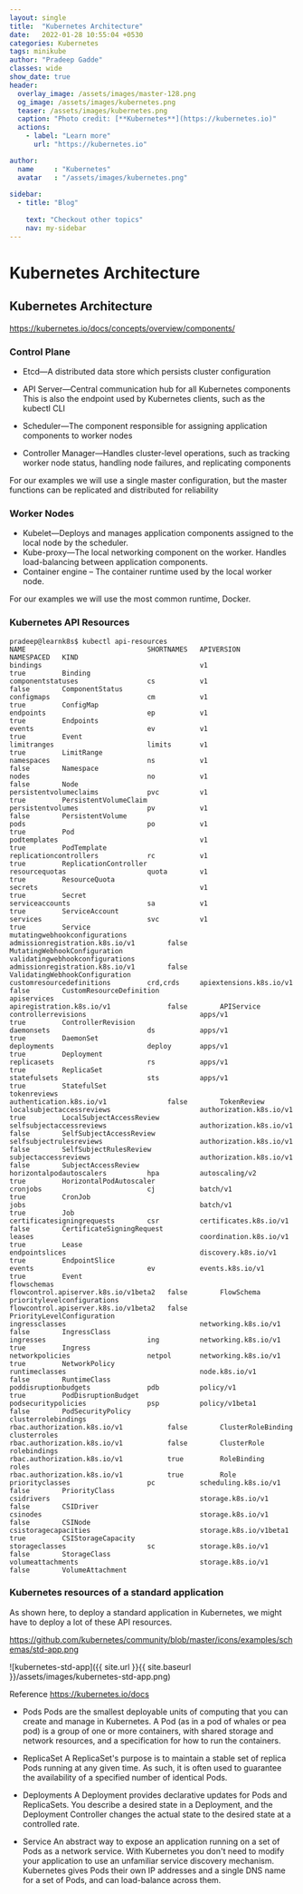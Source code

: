 ```yaml
---
layout: single
title:  "Kubernetes Architecture"
date:   2022-01-28 10:55:04 +0530
categories: Kubernetes
tags: minikube
author: "Pradeep Gadde"
classes: wide
show_date: true
header:
  overlay_image: /assets/images/master-128.png
  og_image: /assets/images/kubernetes.png
  teaser: /assets/images/kubernetes.png
  caption: "Photo credit: [**Kubernetes**](https://kubernetes.io)"
  actions:
    - label: "Learn more"
      url: "https://kubernetes.io"

author:
  name     : "Kubernetes"
  avatar   : "/assets/images/kubernetes.png"
 
sidebar:
  - title: "Blog"
 
    text: "Checkout other topics"
    nav: my-sidebar
---
```

# Kubernetes Architecture


## Kubernetes Architecture

https://kubernetes.io/docs/concepts/overview/components/

### Control Plane
- Etcd—A distributed data store which persists cluster configuration

- API Server—Central communication hub for all Kubernetes components
  This is also the endpoint used by Kubernetes clients, such as the kubectl CLI

- Scheduler—The component responsible for assigning application components to worker nodes

- Controller Manager—Handles cluster-level operations, such as tracking worker node status, handling node failures, and replicating components

For our examples we will use a single master configuration, but the master functions can be replicated and distributed for reliability



### Worker Nodes
- Kubelet—Deploys and manages application components assigned to the local node by the scheduler.
- Kube-proxy—The local networking component on the worker. Handles load-balancing between application components.
- Container engine – The container runtime used by the local worker node. 

For our examples we will use the most common runtime, Docker. 


### Kubernetes API Resources

```shell
pradeep@learnk8s$ kubectl api-resources
NAME                              SHORTNAMES   APIVERSION                             NAMESPACED   KIND
bindings                                       v1                                     true         Binding
componentstatuses                 cs           v1                                     false        ComponentStatus
configmaps                        cm           v1                                     true         ConfigMap
endpoints                         ep           v1                                     true         Endpoints
events                            ev           v1                                     true         Event
limitranges                       limits       v1                                     true         LimitRange
namespaces                        ns           v1                                     false        Namespace
nodes                             no           v1                                     false        Node
persistentvolumeclaims            pvc          v1                                     true         PersistentVolumeClaim
persistentvolumes                 pv           v1                                     false        PersistentVolume
pods                              po           v1                                     true         Pod
podtemplates                                   v1                                     true         PodTemplate
replicationcontrollers            rc           v1                                     true         ReplicationController
resourcequotas                    quota        v1                                     true         ResourceQuota
secrets                                        v1                                     true         Secret
serviceaccounts                   sa           v1                                     true         ServiceAccount
services                          svc          v1                                     true         Service
mutatingwebhookconfigurations                  admissionregistration.k8s.io/v1        false        MutatingWebhookConfiguration
validatingwebhookconfigurations                admissionregistration.k8s.io/v1        false        ValidatingWebhookConfiguration
customresourcedefinitions         crd,crds     apiextensions.k8s.io/v1                false        CustomResourceDefinition
apiservices                                    apiregistration.k8s.io/v1              false        APIService
controllerrevisions                            apps/v1                                true         ControllerRevision
daemonsets                        ds           apps/v1                                true         DaemonSet
deployments                       deploy       apps/v1                                true         Deployment
replicasets                       rs           apps/v1                                true         ReplicaSet
statefulsets                      sts          apps/v1                                true         StatefulSet
tokenreviews                                   authentication.k8s.io/v1               false        TokenReview
localsubjectaccessreviews                      authorization.k8s.io/v1                true         LocalSubjectAccessReview
selfsubjectaccessreviews                       authorization.k8s.io/v1                false        SelfSubjectAccessReview
selfsubjectrulesreviews                        authorization.k8s.io/v1                false        SelfSubjectRulesReview
subjectaccessreviews                           authorization.k8s.io/v1                false        SubjectAccessReview
horizontalpodautoscalers          hpa          autoscaling/v2                         true         HorizontalPodAutoscaler
cronjobs                          cj           batch/v1                               true         CronJob
jobs                                           batch/v1                               true         Job
certificatesigningrequests        csr          certificates.k8s.io/v1                 false        CertificateSigningRequest
leases                                         coordination.k8s.io/v1                 true         Lease
endpointslices                                 discovery.k8s.io/v1                    true         EndpointSlice
events                            ev           events.k8s.io/v1                       true         Event
flowschemas                                    flowcontrol.apiserver.k8s.io/v1beta2   false        FlowSchema
prioritylevelconfigurations                    flowcontrol.apiserver.k8s.io/v1beta2   false        PriorityLevelConfiguration
ingressclasses                                 networking.k8s.io/v1                   false        IngressClass
ingresses                         ing          networking.k8s.io/v1                   true         Ingress
networkpolicies                   netpol       networking.k8s.io/v1                   true         NetworkPolicy
runtimeclasses                                 node.k8s.io/v1                         false        RuntimeClass
poddisruptionbudgets              pdb          policy/v1                              true         PodDisruptionBudget
podsecuritypolicies               psp          policy/v1beta1                         false        PodSecurityPolicy
clusterrolebindings                            rbac.authorization.k8s.io/v1           false        ClusterRoleBinding
clusterroles                                   rbac.authorization.k8s.io/v1           false        ClusterRole
rolebindings                                   rbac.authorization.k8s.io/v1           true         RoleBinding
roles                                          rbac.authorization.k8s.io/v1           true         Role
priorityclasses                   pc           scheduling.k8s.io/v1                   false        PriorityClass
csidrivers                                     storage.k8s.io/v1                      false        CSIDriver
csinodes                                       storage.k8s.io/v1                      false        CSINode
csistoragecapacities                           storage.k8s.io/v1beta1                 true         CSIStorageCapacity
storageclasses                    sc           storage.k8s.io/v1                      false        StorageClass
volumeattachments                              storage.k8s.io/v1                      false        VolumeAttachment

```


### Kubernetes resources of a standard application

As shown here, to deploy a standard application in Kubernetes, we might have to deploy a lot of these API resources.

https://github.com/kubernetes/community/blob/master/icons/examples/schemas/std-app.png 

![kubernetes-std-app]({{ site.url }}{{ site.baseurl }}/assets/images/kubernetes-std-app.png)


Reference  https://kubernetes.io/docs

- Pods
Pods are the smallest deployable units of computing that you can create and manage in Kubernetes.
A Pod (as in a pod of whales or pea pod) is a group of one or more containers, with shared storage and network resources, and a specification for how to run the containers. 

- ReplicaSet
A ReplicaSet's purpose is to maintain a stable set of replica Pods running at any given time. As such, it is often used to guarantee the availability of a specified number of identical Pods.

- Deployments
A Deployment provides declarative updates for Pods and ReplicaSets.
You describe a desired state in a Deployment, and the Deployment Controller changes the actual state to the desired state at a controlled rate. 

- Service
An abstract way to expose an application running on a set of Pods as a network service. With Kubernetes you don't need to modify your application to use an unfamiliar service discovery mechanism. Kubernetes gives Pods their own IP addresses and a single DNS name for a set of Pods, and can load-balance across them.

